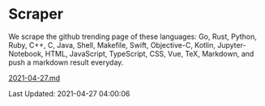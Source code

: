 # Scraper

We scrape the github trending page of these languages: Go, Rust, Python, Ruby, C++, C, Java, Shell, Makefile, Swift, Objective-C, Kotlin, Jupyter-Notebook, HTML, JavaScript, TypeScript, CSS, Vue, TeX, Markdown, and push a markdown result everyday.

[2021-04-27.md](https://github.com/yangwenmai/github-trending-backup/blob/master/2021-04-27.md)

Last Updated: 2021-04-27 04:00:06